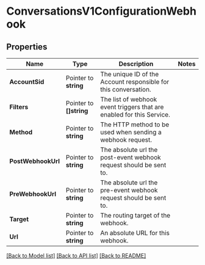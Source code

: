 # ConversationsV1ConfigurationWebhook

## Properties

Name | Type | Description | Notes
------------ | ------------- | ------------- | -------------
**AccountSid** | Pointer to **string** | The unique ID of the Account responsible for this conversation. |
**Filters** | Pointer to **[]string** | The list of webhook event triggers that are enabled for this Service. |
**Method** | Pointer to **string** | The HTTP method to be used when sending a webhook request. |
**PostWebhookUrl** | Pointer to **string** | The absolute url the post-event webhook request should be sent to. |
**PreWebhookUrl** | Pointer to **string** | The absolute url the pre-event webhook request should be sent to. |
**Target** | Pointer to **string** | The routing target of the webhook. |
**Url** | Pointer to **string** | An absolute URL for this webhook. |

[[Back to Model list]](../README.md#documentation-for-models) [[Back to API list]](../README.md#documentation-for-api-endpoints) [[Back to README]](../README.md)



